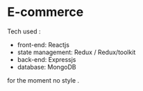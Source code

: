 # E-commerce

Tech used :

- front-end: Reactjs
- state management: Redux / Redux/toolkit
- back-end: Expressjs
- database: MongoDB

for the moment no style .


